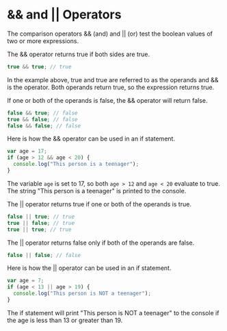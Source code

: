 # && and || Operators
The comparison operators && (and) and || (or) test the boolean values of two or more expressions.  

The && operator returns true if both sides are true.

```javascript
true && true; // true
```

In the example above, true and true are referred to as the operands and && is the operator.  Both operands return true, so the expression returns true.

If one or both of the operands is false, the && operator will return false.

```javascript
false && true; // false
true && false; // false
false && false; // false
```

Here is how the && operator can be used in an if statement.

```javascript
var age = 17;
if (age > 12 && age < 20) {
  console.log("This person is a teenager");
}
```

The variable `age` is set to 17, so both `age > 12` and `age < 20` evaluate to true.  The string "This person is a teenager" is printed to the console.

The || operator returns true if one or both of the operands is true.

```javascript
false || true; // true
true || false; // true
true || true; // true
```

The || operator returns false only if both of the operands are false.

```javascript
false || false; // false
```

Here is how the || operator can be used in an if statement.

```javascript
var age = 7;
if (age < 13 || age > 19) {
  console.log("This person is NOT a teenager");
}
```

The if statement will print "This person is NOT a teenager" to the console if the age is less than 13 or greater than 19.
